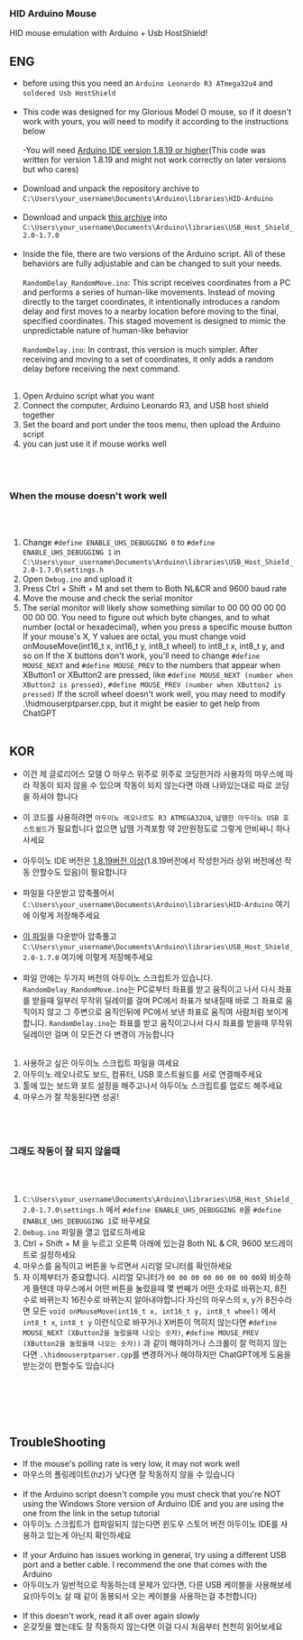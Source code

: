 ### HID Arduino Mouse

HID mouse emulation with Arduino + Usb HostShield!

## ENG
- before using this you need an `Arduino Leonardo R3 ATmega32u4` and `soldered Usb HostShield`
<br></br>
- This code was designed for my Glorious Model O mouse, so if it doesn't work with yours, you will need to modify it according to the instructions below
<br></br>
-You will need [Arduino IDE version 1.8.19 or higher](https://www.arduino.cc/en/software)(This code was written for version 1.8.19 and might not work correctly on later versions but who cares)
<br></br>
- Download and unpack the repository archive to `C:\Users\your_username\Documents\Arduino\libraries\HID-Arduino`
<br></br>
- Download and unpack [this archive](https://github.com/felis/USB_Host_Shield_2.0/releases/tag/1.7.0) into `C:\Users\your_username\Documents\Arduino\libraries\USB_Host_Shield_2.0-1.7.0`
<br></br>
- Inside the file, there are two versions of the Arduino script. All of these behaviors are fully adjustable and can be changed to suit your needs.
<br></br>
`RandomDelay_RandomMove.ino`: This script receives coordinates from a PC and performs a series of human-like movements. Instead of moving directly to the target coordinates,
it intentionally introduces a random delay and first moves to a nearby location before moving to the final, specified coordinates. This staged movement is designed to mimic the unpredictable nature of human-like behavior
<br></br>
`RandomDelay.ino`: In contrast, this version is much simpler. After receiving and moving to a set of coordinates, it only adds a random delay before receiving the next command.
<br></br>
1. Open Arduino script what you want
2. Connect the computer, Arduino Leonardo R3, and USB host shield together
3. Set the board and port under the toos menu, then upload the Arduino script
4. you can just use it if mouse works well
<br></br>
<br></br>
### When the mouse doesn't work well
<br></br>
1. Change `#define ENABLE_UHS_DEBUGGING 0` to `#define ENABLE_UHS_DEBUGGING 1` in `C:\Users\your_username\Documents\Arduino\libraries\USB_Host_Shield_2.0-1.7.0\settings.h`
2. Open `Debug.ino` and upload it
3. Press Ctrl + Shift + M and set them to Both NL&CR and 9600 baud rate
4. Move the mouse and check the serial monitor
5. The serial monitor will likely show something similar to 00 00 00 00 00 00 00 00. You need to figure out which byte changes, and to what number (octal or hexadecimal), when you press a specific mouse button
If your mouse's X, Y values are octal, you must change void onMouseMove(int16_t x, int16_t y, int8_t wheel) to int8_t x, int8_t y, and so on
If the X buttons don't work, you'll need to change `#define MOUSE_NEXT` and `#define MOUSE_PREV` to the numbers that appear when XButton1 or XButton2 are pressed,
like `#define MOUSE_NEXT (number when XButton2 is pressed)`, `#define MOUSE_PREV (number when XButton2 is pressed)`
If the scroll wheel doesn't work well, you may need to modify .\hidmouserptparser.cpp, but it might be easier to get help from ChatGPT
<br></br>

## KOR
- 이건 제 글로리어스 모델 O 마우스 위주로 위주로 코딩한거라 사용자의 마우스에 따라 작동이 되지 않을 수 있으며 작동이 되지 않는다면 아래 나와있는대로 따로 코딩을 하셔야 합니다
<br></br>
- 이 코드를 사용하려면 `아두이노 레오나르도 R3 ATMEGA32U4`, `납땜한 아두이노 USB 호스트쉴드`가 필요합니다 없으면 납땜 가격포함 약 2만원정도로 그렇게 안비싸니 하나 사세요
<br></br>
- 아두이노 IDE 버전은 [1.8.19버전 이상](https://www.arduino.cc/en/software)(1.8.19버전에서 작성한거라 상위 버전에선 작동 안할수도 있음)이 필요합니다
  <br></br>
- 파일을 다운받고 압축풀어서 `C:\Users\your_username\Documents\Arduino\libraries\HID-Arduino` 여기에 이렇게 저장해주세요
<br></br>
- [이 파일](https://github.com/felis/USB_Host_Shield_2.0/releases/tag/1.7.0)을 다운받아 압축풀고 `C:\Users\your_username\Documents\Arduino\libraries\USB_Host_Shield_2.0-1.7.0` 여기에 이렇게 저장해주세요
<br></br>
- 파일 안에는 두가지 버전의 아두이노 스크립트가 있습니다. `RandomDelay_RandomMove.ino`는 PC로부터 좌표를 받고 움직이고 나서 다시 좌표를 받을때 일부러 무작위 딜레이를 걸며 PC에서 좌표가 보내질때 바로 그 좌표로 움직이지 않고
그 주변으로 움직인뒤에 PC에서 보낸 좌표로 움직여 사람처럼 보이게 합니다. `RandomDelay.ino`는 좌표를 받고 움직이고나서 다시 좌표를 받을때 무작위 딜레이만 걸며 이 모든건 다 변경이 가능합니다 
<br></br>
1. 사용하고 싶은 아두이노 스크립트 파일을 여세요
2. 아두이노 레오나르도 보드, 컴퓨터, USB 호스트쉴드를 서로 연결해주세요
3. 툴에 있는 보드와 포트 설정을 해주고나서 아두이노 스크립트를 업로드 해주세요
4. 마우스가 잘 작동된다면 성공!
<br></br>
<br></br>
### 그래도 작동이 잘 되지 않을때
<br></br>
1. `C:\Users\your_username\Documents\Arduino\libraries\USB_Host_Shield_2.0-1.7.0\settings.h` 에서 `#define ENABLE_UHS_DEBUGGING 0`을 `#define ENABLE_UHS_DEBUGGING 1`로 바꾸세요
2. `Debug.ino` 파일을 열고 업로드하세요
3. Ctrl + Shift + M 을 누르고 오른쪽 아래에 있는걸 Both NL & CR,  9600 보드레이트로 설정하세요
4. 마우스를 움직이고 버튼을 누르면서 시리얼 모니터를 확인하세요
5. 자 이제부터가 중요합니다. 시리얼 모니터가 `00 00 00 00 00 00 00 00`와 비슷하게 뜰텐데 마우스에서 어떤 버튼을 눌렀을때 몇 번째가 어떤 숫자로 바뀌는지, 8진수로 바뀌는지 16진수로 바뀌는지 알아내야합니다
자신의 마우스의 x, y가 8진수라면 모든 `void onMouseMove(int16_t x, int16_t y, int8_t wheel)` 에서 `int8_t x`, `int8_t y` 이런식으로 바꾸거나
X버튼이 먹히지 않는다면 `#define MOUSE_NEXT (XButton2을 눌렀을때 나오는 숫자)`, `#define MOUSE_PREV (XButton2을 눌렀을때 나오는 숫자))` 과 같이 해야하거나
스크롤이 잘 먹히지 않는다면 `.\hidmouserptparser.cpp`를 변경하거나 해야하지만 ChatGPT에게 도움을 받는것이 편할수도 있습니다
<br></br>
<br></br>
<br></br>



## TroubleShooting
- If the mouse's polling rate is very low, it may not work well
- 마우스의 폴링레이트(hz)가 낮다면 잘 작동하지 않을 수 있습니다
<br></br>
- If the Arduino script doesn't compile you must check that you're NOT using the Windows Store version of Arduino IDE and you are using the one from the link in the setup tutorial
- 아두이노 스크립트가 컴파일되지 않는다면 윈도우 스토어 버전 아두이노 IDE를 사용하고 있는게 아닌지 확인하세요
<br></br>
- If your Arduino has issues working in general, try using a different USB port and a better cable. I recommend the one that comes with the Arduino
- 아두이노가 일반적으로 작동하는데 문제가 있다면, 다른 USB 케이블을 사용해보세요(아두이노 살 때 같이 동봉되서 오는 케이블을 사용하는걸 추천합니다)
<br></br>
- If this doesn't work, read it all over again slowly
- 온갖짓을 했는데도 잘 작동하지 않는다면 이걸 다시 처음부터 천천히 읽어보세요 
<br></br>
<br></br>
<br></br>

